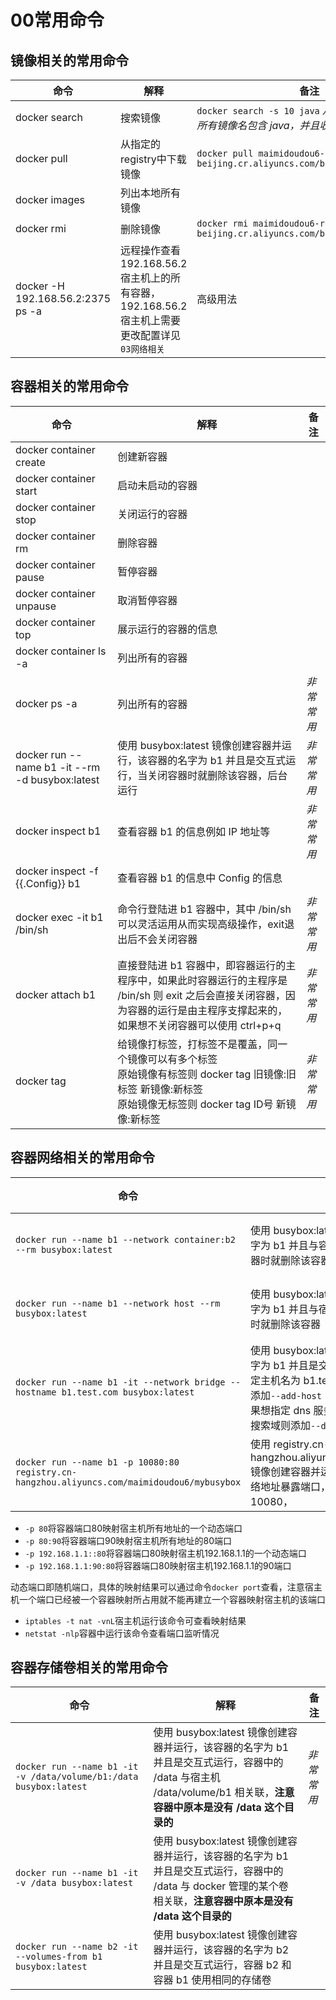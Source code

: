 # 00常用命令
## 镜像相关的常用命令
| 命令 | 解释 | 备注 |
| ----- | ----- | ----- |
| docker search | 搜索镜像 | `docker search -s 10 java` *从 Docker Hub 查找所有镜像名包含 java，并且收藏数大于10的镜像* |
| docker pull | 从指定的registry中下载镜像 | `docker pull maimidoudou6-registry.cn-beijing.cr.aliyuncs.com/base/centos:7.6.1810` |
| docker images | 列出本地所有镜像 |  |
| docker rmi | 删除镜像 | `docker rmi maimidoudou6-registry.cn-beijing.cr.aliyuncs.com/base/centos:7.6.1810` |
| docker -H 192.168.56.2:2375 ps -a | 远程操作查看192.168.56.2宿主机上的所有容器，192.168.56.2宿主机上需要更改配置详见`03网络相关` | 高级用法 |
## 容器相关的常用命令
| 命令 | 解释 | 备注 |
| ----- | ----- | ----- |
| docker container create | 创建新容器 |  |
| docker container start | 启动未启动的容器 |  |
| docker container stop | 关闭运行的容器 |  |
| docker container rm | 删除容器 |  |
| docker container pause | 暂停容器 |  |
| docker container unpause | 取消暂停容器 |  |
| docker container top | 展示运行的容器的信息 |  |
| docker container ls -a | 列出所有的容器 |  |
| docker ps -a | 列出所有的容器 | *非常常用* |
| docker run --name b1 -it --rm -d busybox:latest | 使用 busybox:latest 镜像创建容器并运行，该容器的名字为 b1 并且是交互式运行，当关闭容器时就删除该容器，后台运行 | *非常常用* |
| docker inspect b1 | 查看容器 b1 的信息例如 IP 地址等 | *非常常用* |
| docker inspect -f {{.Config}} b1 | 查看容器 b1 的信息中 Config 的信息 |  |
| docker exec -it b1 /bin/sh | 命令行登陆进 b1 容器中，其中 /bin/sh 可以灵活运用从而实现高级操作，exit退出后不会关闭容器 | *非常常用* |
| docker attach b1 | 直接登陆进 b1 容器中，即容器运行的主程序中，如果此时容器运行的主程序是 /bin/sh 则 exit 之后会直接关闭容器，因为容器的运行是由主程序支撑起来的，如果想不关闭容器可以使用 ctrl+p+q | *非常常用* |
| docker tag | 给镜像打标签，打标签不是覆盖，同一个镜像可以有多个标签<br>原始镜像有标签则 docker tag 旧镜像:旧标签 新镜像:新标签<br>原始镜像无标签则 docker tag ID号 新镜像:新标签 | *非常常用* |
## 容器网络相关的常用命令
| 命令 | 解释 | 备注 |
| ----- | ----- | ----- |
| `docker run --name b1 --network container:b2 --rm busybox:latest` | 使用 busybox:latest 镜像创建容器并运行，该容器的名字为 b1 并且与容器 b2 共享网络命名空间，当关闭容器时就删除该容器 | *非常常用* |
| `docker run --name b1 --network host --rm busybox:latest` | 使用 busybox:latest 镜像创建容器并运行，该容器的名字为 b1 并且与宿主机共享网络命名空间，当关闭容器时就删除该容器 | *非常常用* |
| `docker run --name b1 -it --network bridge --hostname b1.test.com busybox:latest` | 使用 busybox:latest 镜像创建容器并运行，该容器的名字为 b1 并且是交互式运行，网络模式为桥接模式并指定主机名为 b1.test.com，如果想加本地主机名解析则添加`--add-host "www.baidu.com:182.61.200.7"`，如果想指定 dns 服务器则添加`--dns 8.8.8.8`，如果想加搜索域则添加`--dns-search ilinux.io` | *非常常用* |
| `docker run --name b1 -p 10080:80 registry.cn-hangzhou.aliyuncs.com/maimidoudou6/mybusybox` | 使用 registry.cn-hangzhou.aliyuncs.com/maimidoudou6/mybusybox 镜像创建容器并运行，该容器的名字为 b1 利用 NAT 网络地址暴露端口，将容器的端口80映射宿主机端口10080， | *非常常用* |

- `-p 80`将容器端口80映射宿主机所有地址的一个动态端口
- `-p 80:90`将容器端口90映射宿主机所有地址的80端口
- `-p 192.168.1.1::80`将容器端口80映射宿主机192.168.1.1的一个动态端口
- `-p 192.168.1.1:90:80`将容器端口80映射宿主机192.168.1.1的90端口

动态端口即随机端口，具体的映射结果可以通过命令`docker port`查看，注意宿主机一个端口已经被一个容器映射所占用就不能再建立一个容器映射宿主机的该端口

- `iptables -t nat -vnL`宿主机运行该命令可查看映射结果
- `netstat -nlp`容器中运行该命令查看端口监听情况
## 容器存储卷相关的常用命令
| 命令 | 解释 | 备注 |
| ----- | ----- | ----- |
| `docker run --name b1 -it -v /data/volume/b1:/data busybox:latest` | 使用 busybox:latest 镜像创建容器并运行，该容器的名字为 b1 并且是交互式运行，容器中的 /data 与宿主机 /data/volume/b1 相关联，**注意容器中原本是没有 /data 这个目录的** | *非常常用* |
| `docker run --name b1 -it -v /data busybox:latest` | 使用 busybox:latest 镜像创建容器并运行，该容器的名字为 b1 并且是交互式运行，容器中的 /data 与 docker 管理的某个卷相关联，**注意容器中原本是没有 /data 这个目录的** |  |
| `docker run --name b2 -it --volumes-from b1 busybox:latest` | 使用 busybox:latest 镜像创建容器并运行，该容器的名字为 b2 并且是交互式运行，容器 b2 和容器 b1 使用相同的存储卷 |  |


